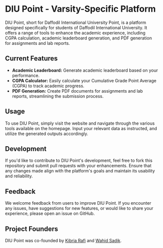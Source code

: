 # DIU Point - Varsity-Specific Platform

DIU Point, short for Daffodil International University Point, is a platform designed specifically for students of Daffodil International University. It offers a range of tools to enhance the academic experience, including CGPA calculation, academic leaderboard generation, and PDF generation for assignments and lab reports.

## Current Features
- **Academic Leaderboard:** Generate academic leaderboard based on your performance.
- **CGPA Calculator:** Easily calculate your Cumulative Grade Point Average (CGPA) to track academic progress.
- **PDF Generation:** Create PDF documents for assignments and lab reports, streamlining the submission process.

## Usage

To use DIU Point, simply visit the website and navigate through the various tools available on the homepage. Input your relevant data as instructed, and utilize the generated outputs accordingly.

## Development

If you'd like to contribute to DIU Point's development, feel free to fork this repository and submit pull requests with your enhancements. Ensure that any changes made align with the platform's goals and maintain its usability and reliability.

## Feedback

We welcome feedback from users to improve DIU Point. If you encounter any issues, have suggestions for new features, or would like to share your experience, please open an issue on GitHub.

## Project Founders

DIU Point was co-founded by [Kibria Rafi](https://github.com/kibria-rafi) and [Wahid Sadik](https://github.com/wahidsadikjishan).
